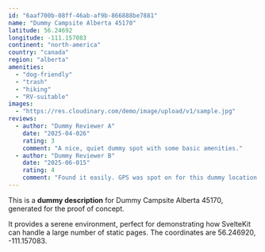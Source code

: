 ```yaml
---
id: "6aaf700b-08ff-46ab-af9b-866888be7881"
name: "Dummy Campsite Alberta 45170"
latitude: 56.24692
longitude: -111.157083
continent: "north-america"
country: "canada"
region: "alberta"
amenities:
  - "dog-friendly"
  - "trash"
  - "hiking"
  - "RV-suitable"
images:
  - "https://res.cloudinary.com/demo/image/upload/v1/sample.jpg"
reviews:
  - author: "Dummy Reviewer A"
    date: "2025-04-026"
    rating: 3
    comment: "A nice, quiet dummy spot with some basic amenities."
  - author: "Dummy Reviewer B"
    date: "2025-06-015"
    rating: 4
    comment: "Found it easily. GPS was spot on for this dummy location."
---
```


This is a **dummy description** for Dummy Campsite Alberta 45170, generated for the proof of concept.

It provides a serene environment, perfect for demonstrating how SvelteKit can handle a large number of static pages. The coordinates are 56.246920, -111.157083.
